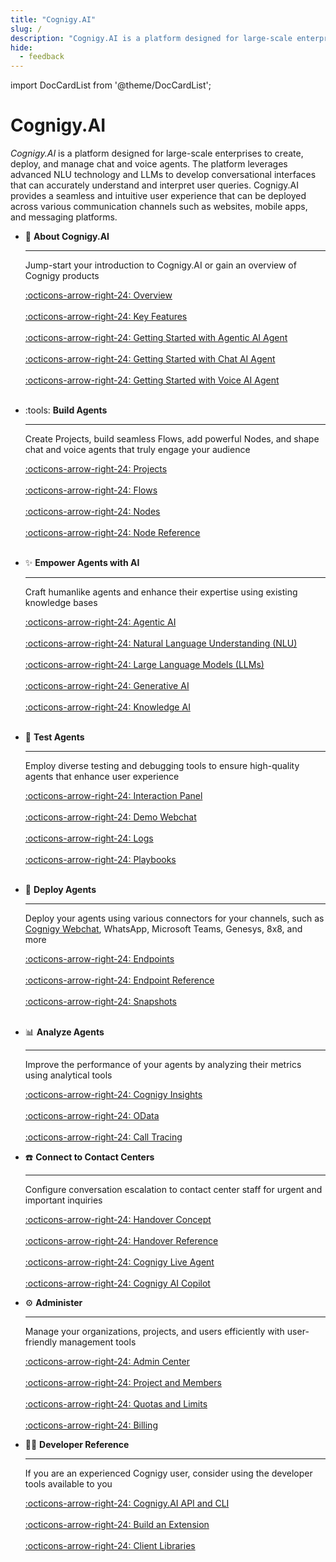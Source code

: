 ```yaml
---
title: "Cognigy.AI"
slug: /
description: "Cognigy.AI is a platform designed for large-scale enterprises to create, deploy, and manage chat and voice agents. The platform leverages advanced NLU technology and LLMs to develop conversational interfaces that can accurately understand and interpret user queries."
hide:
  - feedback
---
```


import DocCardList from '@theme/DocCardList';

# Cognigy.AI

_Cognigy.AI_ is a platform designed for large-scale enterprises to create, deploy, and manage chat and voice agents.
The platform leverages advanced NLU technology and LLMs to develop conversational interfaces that can accurately understand and interpret user queries. 
Cognigy.AI provides a seamless and intuitive user experience that can be deployed across various communication channels such as websites, mobile apps, and messaging platforms.

<DocCardList />

-   :wave: __About Cognigy.AI__

    ---

    Jump-start your introduction to Cognigy.AI or gain an overview of Cognigy products

    [:octicons-arrow-right-24: Overview](ai/overview/about-cognigy-ai.md)<br></br>
    [:octicons-arrow-right-24: Key Features](ai/overview/key-features.md)<br></br>
    [:octicons-arrow-right-24: Getting Started with Agentic AI Agent](ai/overview/getting-started-with-ai-agents.md)<br></br>
    [:octicons-arrow-right-24: Getting Started with Chat AI Agent](ai/overview/getting-started-with-digital-agent.md)<br></br>
    [:octicons-arrow-right-24: Getting Started with Voice AI Agent](ai/overview/getting-started-with-voice-agent.md)<br></br>

-   :tools: __Build Agents__

    ---

    Create Projects, build seamless Flows, add powerful Nodes, and shape chat and voice agents that truly engage your audience

    [:octicons-arrow-right-24: Projects](ai/build/projects.md)<br></br>
    [:octicons-arrow-right-24: Flows](ai/build/flows/overview.md)<br></br>
    [:octicons-arrow-right-24: Nodes](ai/build/nodes/overview.md)<br></br>
    [:octicons-arrow-right-24: Node Reference](ai/build/node-reference/overview.md)<br></br>

-   :sparkles: __Empower Agents with AI__

    ---

    Craft humanlike agents and enhance their expertise using existing knowledge bases

    [:octicons-arrow-right-24: Agentic AI](ai/empower/agentic-ai/overview.md)<br></br>
    [:octicons-arrow-right-24: Natural Language Understanding (NLU)](ai/empower/nlu/overview.md)<br></br>
    [:octicons-arrow-right-24: Large Language Models (LLMs)](ai/empower/llms/overview.md)<br></br>
    [:octicons-arrow-right-24: Generative AI](ai/empower/generative-ai.md)<br></br>
    [:octicons-arrow-right-24: Knowledge AI](ai/empower/knowledge-ai/overview.md)<br></br>

-   :test_tube: __Test Agents__

    ---

    Employ diverse testing and debugging tools to ensure high-quality agents that enhance user experience

    [:octicons-arrow-right-24: Interaction Panel](ai/test/interaction-panel/overview.md)<br></br>
    [:octicons-arrow-right-24: Demo Webchat](webchat/demo.md)<br></br>
    [:octicons-arrow-right-24: Logs](ai/test/logs.md)<br></br>
    [:octicons-arrow-right-24: Playbooks](ai/test/playbooks.md)<br></br>

-   :rocket: __Deploy Agents__

    ---

    Deploy your agents using various connectors for your channels, such as [Cognigy Webchat](webchat/index.md), WhatsApp, Microsoft Teams, Genesys, 8x8, and more

    [:octicons-arrow-right-24: Endpoints](ai/deploy/endpoints/overview.md)<br></br>
    [:octicons-arrow-right-24: Endpoint Reference](ai/deploy/endpoint-reference/overview.md)<br></br>
    [:octicons-arrow-right-24: Snapshots](ai/deploy/snapshots.md)<br></br>

-   :bar_chart: __Analyze Agents__

    ---

    Improve the performance of your agents by analyzing their metrics using analytical tools

    [:octicons-arrow-right-24: Cognigy Insights](ai/analyze/insights.md)<br></br>
    [:octicons-arrow-right-24: OData](ai/analyze/odata.md)<br></br>
    [:octicons-arrow-right-24: Call Tracing](ai/analyze/call-tracing.md)

-   :telephone: __Connect to Contact Centers__

    ---

    Configure conversation escalation to contact center staff for urgent and important inquiries

    [:octicons-arrow-right-24: Handover Concept](ai/escalate/handovers.md)<br></br>
    [:octicons-arrow-right-24: Handover Reference](ai/escalate/handover-reference/overview.md)<br></br>
    [:octicons-arrow-right-24: Cognigy Live Agent](live-agent/index.md)<br></br>
    [:octicons-arrow-right-24: Cognigy AI Copilot](ai/escalate/ai-copilot.md)

-   :gear: __Administer__

    ---

    Manage your organizations, projects, and users efficiently with user-friendly management tools

    [:octicons-arrow-right-24: Admin Center](ai/administer/access/admin-center/overview.md)<br></br>
    [:octicons-arrow-right-24: Project and Members](ai/administer/access/members.md)<br></br>
    [:octicons-arrow-right-24: Quotas and Limits](ai/administer/limitations.md)<br></br>
    [:octicons-arrow-right-24: Billing](ai/administer/billing.md)

-   :technologist: __Developer Reference__

    ---

    If you are an experienced Cognigy user, consider using the developer tools available to you

    [:octicons-arrow-right-24: Cognigy.AI API and CLI](ai/developers/api-and-cli.md)<br></br>
    [:octicons-arrow-right-24: Build an Extension](ai/developers/extension-framework.md)<br></br>
    [:octicons-arrow-right-24: Client Libraries](ai/developers/client-libraries.md)
